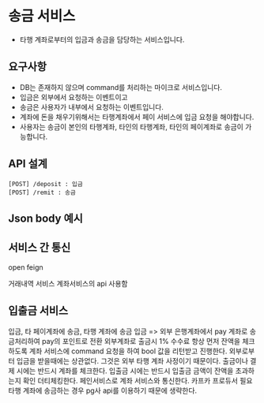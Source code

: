 # 송금 서비스
* 타행 계좌로부터의 입금과 송금을 담당하는 서비스입니다.

## 요구사항
* DB는 존재하지 않으며 command를 처리하는 마이크로 서비스입니다.
* 입금은 외부에서 요청하는 이벤트이고
* 송금은 사용자가 내부에서 요청하는 이벤트입니다.
* 계좌에 돈을 채우기위해서는 타행계좌에서 페이 서비스에 입금 요청을 해야합니다.
* 사용자는 송금이 본인의 타행계좌, 타인의 타행계좌, 타인의 페이계좌로 송금이 가능합니다.

## API 설계
```
[POST] /deposit : 입금
[POST] /remit : 송금
```

## Json body 예시

## 서비스 간 통신

open feign 

거래내역 서비스
계좌서비스의 api 사용함

## 입출금 서비스
입금, 타 페이계좌에 송금, 타행 계좌에 송금
입금 => 외부 은행계좌에서 pay 계좌로 송금처리하여 pay의 포인트로 전환
외부계좌로 출금시 1% 수수료 
항상 먼저 잔액을 체크하도록 계좌 서비스에 command 요청을 하여 bool 값을 리턴받고 진행한다.
외부로부터 입금을 받을때에는 상관없다. 그것은 외부 타행 계좌 사정이기 때문이다. 출금이나 결제 시에는 반드시 계좌를 체크한다.
입출금 시에는 반드시 입출금 금액이 잔액을 초과하는지 확인
더티체킹한다.
페인서비스로 계좌 서비스와 통신한다.
카프카 프로듀서 필요
타행 계좌에 송금하는 경우 pg사 api를 이용하기 때문에 생략한다.